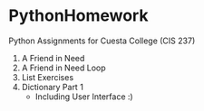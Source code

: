 # PythonHomework
Python Assignments for Cuesta College (CIS 237)

1) A Friend in Need
2) A Friend in Need Loop
3) List Exercises
4) Dictionary Part 1
      - Including User Interface :)
